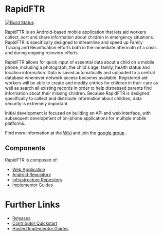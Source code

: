 RapidFTR
========

[![Build Status](https://snap-ci.com/rapidftr/RapidFTR-Android/branch/master/build_image)](https://snap-ci.com/rapidftr/RapidFTR-Android/branch/master)

RapidFTR is an Android-based mobile application that lets aid workers collect, sort and share information about children in emergency situations. RapidFTR is specifically designed to streamline and speed up Family Tracing and Reunification efforts both in the immediate aftermath of a crisis and during ongoing recovery efforts.

RapidFTR allows for quick input of essential data about a child on a mobile phone, including a photograph, the child's age, family, health status and location information. Data is saved automatically and uploaded to a central database whenever network access becomes available. Registered aid workers will be able to create and modify entries for children in their care as well as search all existing records in order to help distressed parents find information about their missing children. Because RapidFTR is designed specifically to collect and distribute information about children, data security is extremely important.

Initial development is focused on building an API and web interface, with subsequent development of on-phone applications for multiple mobile platforms.

Find more information at the [Wiki](https://github.com/rapidftr/RapidFTR/wiki) and join the [google group](http://groups.google.com/group/rapidftr/).

## Components

RapidFTR is composed of:

* [Web Application](//github.com/rapidftr/RapidFTR)
* [Android Repository](//github.com/rapidftr/RapidFTR-Android)
* [Infrastructure Repository](//github.com/rapidftr/rapidftr-infrastructure)
* [Implementor Guides](//github.com/rapidftr/guide)

# Further Links

* [Releases](//bit.ly/rapidftr)
* [Contributor Quickstart](https://github.com/rapidftr/tracker/blob/master/README.md)
* [Hosted Implementor Guides](//rapidftr.github.io/guide)
